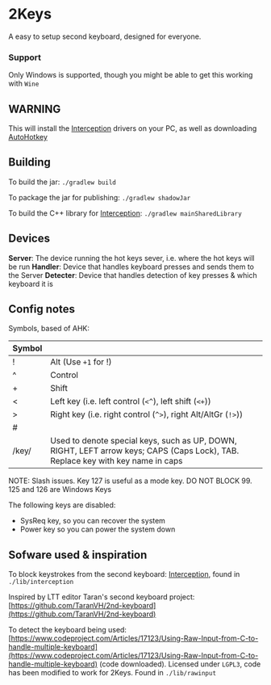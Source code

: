 # 2Keys
A easy to setup second keyboard, designed for everyone.

### Support
Only Windows is supported, though you might be able to get this working with `Wine`

## WARNING
This will install the [Interception](https://github.com/oblitum/Interception) drivers on your PC, as well as downloading [AutoHotkey](https://github.com/AutoHotkey/)

## Building
To build the jar:
`./gradlew build`

To package the jar for publishing:
`./gradlew shadowJar`

To build the C++ library for [Interception](https://github.com/oblitum/Interception):
`./gradlew mainSharedLibrary`

## Devices
**Server**: The device running the hot keys sever, i.e. where the hot keys will be run
**Handler**: Device that handles keyboard presses and sends them to the Server
**Detecter**: Device that handles detection of key presses & which keyboard it is

## Config notes
Symbols, based of AHK:


| Symbol |                                                                                                                                  |
|--------|----------------------------------------------------------------------------------------------------------------------------------|
| !      | Alt (Use `+1` for !)                                                                                                             |
| ^      | Control                                                                                                                          |
|  +     | Shift                                                                                                                            |
| <      | Left key (i.e. left control (`<^`), left shift (`<+`))                                                                           |
| >      | Right key (i.e. right control (`^>`), right Alt/AltGr (`!>`))                                                                    |
| #      |                                                                                                                                  |
| /key/  | Used to denote special keys, such as UP, DOWN, RIGHT, LEFT arrow keys; CAPS (Caps Lock), TAB. Replace key with key name in caps  |


NOTE: Slash issues.  Key 127 is useful as a mode key.  DO NOT BLOCK 99. 125 and 126 are Windows Keys

The following keys are disabled:

- SysReq key, so you can recover the system
- Power key so you can power the system down


## Sofware used & inspiration
To block keystrokes from the second keyboard: [Interception](https://github.com/oblitum/Interception), found in `./lib/interception`

Inspired by LTT editor Taran's second keyboard project: [https://github.com/TaranVH/2nd-keyboard](https://github.com/TaranVH/2nd-keyboard)

To detect the keyboard being used: [https://www.codeproject.com/Articles/17123/Using-Raw-Input-from-C-to-handle-multiple-keyboard](https://www.codeproject.com/Articles/17123/Using-Raw-Input-from-C-to-handle-multiple-keyboard) (code downloaded).  Licensed under `LGPL3`, code has been modified to work for 2Keys.  Found in `./lib/rawinput`